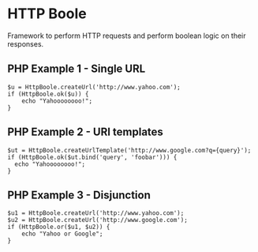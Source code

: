 HTTP Boole
==========
Framework to perform HTTP requests and perform boolean logic on their responses.

PHP Example 1 - Single URL
--------------------------
    $u = HttpBoole.createUrl('http://www.yahoo.com');
    if (HttpBoole.ok($u)) {
        echo "Yahoooooooo!";
    }

PHP Example 2 - URI templates
-----------------------------
    $ut = HttpBoole.createUrlTemplate('http://www.google.com?q={query}');
    if (HttpBoole.ok($ut.bind('query', 'foobar'))) {
      echo "Yahoooooooo!";
    }

PHP Example 3 - Disjunction
---------------------------
    $u1 = HttpBoole.createUrl('http://www.yahoo.com');
    $u2 = HttpBoole.createUrl('http://www.google.com');
    if (HttpBoole.or($u1, $u2)) {
        echo "Yahoo or Google";
    }

